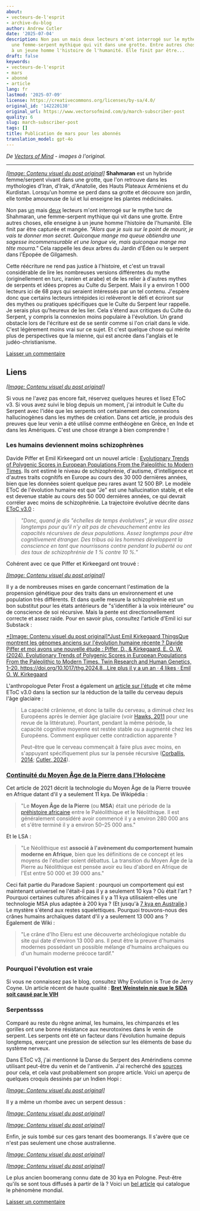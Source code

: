 ```yaml
---
about:
- vecteurs-de-l'esprit
- archive-du-blog
author: Andrew Cutler
date: '2025-07-04'
description: Non pas un mais deux lecteurs m'ont interrogé sur le mythe turc de Shahmaran,
  une femme-serpent mythique qui vit dans une grotte. Entre autres choses, elle enseigne
  à un jeune homme l'histoire de l'humanité. Elle finit par être...
draft: false
keywords:
- vecteurs-de-l'esprit
- mars
- abonné
- article
lang: fr
lastmod: '2025-07-09'
license: https://creativecommons.org/licenses/by-sa/4.0/
original_id: '142220138'
original_url: https://www.vectorsofmind.com/p/march-subscriber-post
quality: 6
slug: march-subscriber-post
tags: []
title: Publication de mars pour les abonnés
translation_model: gpt-4o
---
```


*De [Vectors of Mind](https://www.vectorsofmind.com/p/march-subscriber-post) - images à l'original.*

---

[*[Image: Contenu visuel du post original]*](https://substackcdn.com/image/fetch/$s_!ykHu!,f_auto,q_auto:good,fl_progressive:steep/https%3A%2F%2Fsubstack-post-media.s3.amazonaws.com%2Fpublic%2Fimages%2Fd7ded32e-74ee-48df-83b7-f1b8bd25d240_2048x1360.jpeg) **Shahmaran** est un hybride femme/serpent vivant dans une grotte, que l'on retrouve dans les mythologies d'Iran, d'Irak, d'Anatolie, des Hauts Plateaux Arméniens et du Kurdistan. Lorsqu'un homme se perd dans sa grotte et découvre son jardin, elle tombe amoureuse de lui et lui enseigne les plantes médicinales.

Non pas [un](https://twitter.com/giray_arat/status/1702283727420723674) mais [deux](https://www.vectorsofmind.com/p/herakles-adam-and-krishna-were-initiated/comments#comment-51500597) lecteurs m'ont interrogé sur le mythe turc de Shahmaran, une femme-serpent mythique qui vit dans une grotte. Entre autres choses, elle enseigne à un jeune homme l'histoire de l'humanité. Elle finit par être capturée et mangée. _"Alors que je suis sur le point de mourir, je vais te donner mon secret. Quiconque mange ma queue obtiendra une sagesse incommensurable et une longue vie, mais quiconque mange ma tête mourra."_ Cela rappelle les deux arbres du Jardin d'Éden ou le serpent dans l'Épopée de Gilgamesh.

Cette réécriture ne rend pas justice à l'histoire, et c'est un travail considérable de lire les nombreuses versions différentes du mythe (originellement en turc, iranien et arabe) et de les relier à d'autres mythes de serpents et idées propres au Culte du Serpent. Mais il y a environ 1 000 lecteurs ici de 68 pays qui seraient intéressés par un tel contenu. J'espère donc que certains lecteurs intrépides ici relèveront le défi et écriront sur des mythes ou pratiques spécifiques que le Culte du Serpent leur rappelle. Je serais plus qu'heureux de les lier. Cela s'étend aux critiques du Culte du Serpent, y compris la connexion moins populaire à l'évolution. Un grand obstacle lors de l'écriture est de se sentir comme si l'on criait dans le vide. C'est légèrement moins vrai sur ce sujet. Et c'est quelque chose qui mérite plus de perspectives que la mienne, qui est ancrée dans l'anglais et le judéo-christianisme.

[Laisser un commentaire](https://www.vectorsofmind.com/p/march-subscriber-post/comments)

## Liens


[*[Image: Contenu visuel du post original]*](https://substackcdn.com/image/fetch/$s_!uXzH!,f_auto,q_auto:good,fl_progressive:steep/https%3A%2F%2Fsubstack-post-media.s3.amazonaws.com%2Fpublic%2Fimages%2F5fb62a89-197f-475b-8f4b-7072139fe1a4_1344x896.png)

Si vous ne l'avez pas encore fait, réservez quelques heures et lisez EToC v3. Si vous avez suivi le blog depuis un moment, j'ai introduit le Culte du Serpent avec l'idée que les serpents ont certainement des connexions hallucinogènes dans les mythes de création. Dans cet article, je produis des preuves que leur venin a été utilisé comme enthéogène en Grèce, en Inde et dans les Amériques. C'est une chose étrange à bien comprendre !

### Les humains deviennent moins schizophrènes


Davide Piffer et Emil Kirkeegard ont un nouvel article : [Evolutionary Trends of Polygenic Scores in European Populations From the Paleolithic to Modern Times](https://www.researchgate.net/publication/378746783_Evolutionary_Trends_of_Polygenic_Scores_in_European_Populations_From_the_Paleolithic_to_Modern_Times). Ils ont estimé le niveau de schizophrénie, d'autisme, d'intelligence et d'autres traits cognitifs en Europe au cours des 30 000 dernières années, bien que les données soient quelque peu rares avant 12 500 BP. Le modèle EToC de l'évolution humaine est que "Je" est une hallucination stable, et elle est devenue stable au cours des 50 000 dernières années, ce qui devrait corréler avec moins de schizophrénie. La trajectoire évolutive décrite dans [EToC v3.0](https://www.vectorsofmind.com/i/140565846/weak-etoc) :

> _"Donc, quand je dis "échelles de temps évolutives", je veux dire assez longtemps pour qu'il n'y ait pas de chevauchement entre les capacités récursives de deux populations. Assez longtemps pour être cognitivement étranger. Des tribus où les hommes développent la conscience en tant que nourrissons contre pendant la puberté ou ont des taux de schizophrénie de 1 % contre 10 %."_

Cohérent avec ce que Piffer et Kirkeegard ont trouvé :

[*[Image: Contenu visuel du post original]*](https://substackcdn.com/image/fetch/$s_!kqVr!,f_auto,q_auto:good,fl_progressive:steep/https%3A%2F%2Fsubstack-post-media.s3.amazonaws.com%2Fpublic%2Fimages%2Fb7ac62bf-3003-482e-83b7-ecf8d67e61e8_741x662.png)

Il y a de nombreuses mises en garde concernant l'estimation de la propension génétique pour des traits dans un environnement et une population très différents. Et dans quelle mesure la schizophrénie est un bon substitut pour les états antérieurs de "s'identifier à la voix intérieure" ou de conscience de soi récursive. Mais la pente est directionnellement correcte et assez raide. Pour en savoir plus, consultez l'article d'Emil ici sur Substack :

[*[Image: Contenu visuel du post original]*Just Emil Kirkegaard ThingsQue montrent les génomes anciens sur l'évolution humaine récente ? Davide Piffer et moi avons une nouvelle étude : Piffer, D., & Kirkegaard, E. O. W. (2024). Evolutionary Trends of Polygenic Scores in European Populations From the Paleolithic to Modern Times. Twin Research and Human Genetics, 1–20. https://doi.org/10.1017/thg.2024.8…Lire plus il y a un an · 4 likes · Emil O. W. Kirkegaard](https://www.emilkirkegaard.com/p/what-do-ancient-genomes-show-about)

L'anthropologue Peter Frost a également un [article sur l'étude](https://peterfrost.substack.com/p/cognitive-evolution-in-europe-two) et cite même EToC v3.0 dans la section sur la réduction de la taille du cerveau depuis l'âge glaciaire :

> La capacité crânienne, et donc la taille du cerveau, a diminué chez les Européens après le dernier âge glaciaire (voir [Hawks, 2011](https://arxiv.org/abs/1102.5604) pour une revue de la littérature). Pourtant, pendant la même période, la capacité cognitive moyenne est restée stable ou a augmenté chez les Européens. Comment expliquer cette contradiction apparente ?
> 
> Peut-être que le cerveau commençait à faire plus avec moins, en s'appuyant spécifiquement plus sur la pensée récursive ([Corballis, 2014](https://press.princeton.edu/books/hardcover/9780691145471/the-recursive-mind); [Cutler, 2024](https://www.vectorsofmind.com/p/eve-theory-of-consciousness-v3#%C2%A7weak-etoc)).

### [Continuité du Moyen Âge de la Pierre dans l'Holocène](https://www.ncbi.nlm.nih.gov/pmc/articles/PMC7801626/)


Cet article de 2021 décrit la technologie du Moyen Âge de la Pierre trouvée en Afrique datant d'il y a seulement 11 kya. De Wikipédia : 

> "Le **Moyen Âge de la Pierre** (ou **MSA**) était une période de la [préhistoire africaine](https://en.wikipedia.org/wiki/African_prehistory) entre le Paléolithique et le Néolithique. Il est généralement considéré avoir commencé il y a environ 280 000 ans et s'être terminé il y a environ 50–25 000 ans."

Et le LSA :

> "Le Néolithique est **associé à l'avènement du comportement humain moderne en Afrique**, bien que les définitions de ce concept et les moyens de l'étudier soient débattus. La transition du Moyen Âge de la Pierre au Néolithique est pensée avoir eu lieu d'abord en Afrique de l'Est entre 50 000 et 39 000 ans."

Ceci fait partie du Paradoxe Sapient : pourquoi un comportement qui est maintenant universel ne l'était-il pas il y a seulement 10 kya ? Où était l'art ? Pourquoi certaines cultures africaines il y a 11 kya utilisaient-elles une technologie MSA plus adaptée à 200 kya ? (Et jusqu'à [7 kya en Australie](https://www.vectorsofmind.com/p/eve-theory-of-consciousness-v3#footnote-10-140565846).) Le mystère s'étend aux restes squelettiques. Pourquoi trouvons-nous des crânes humains archaïques datant d'il y a seulement 13 000 ans ? Également de Wiki :

> "Le crâne d'Iho Eleru est une découverte archéologique notable du site qui date d'environ 13 000 ans. Il peut être la preuve d'humains modernes possédant un possible mélange d'humains archaïques ou d'un humain moderne précoce tardif."

### Pourquoi l'évolution est vraie


Si vous ne connaissez pas le blog, consultez Why Evolution is True de Jerry Coyne. Un article récent de haute qualité : **[Bret Weinstein nie que le SIDA soit causé par le VIH](https://whyevolutionistrue.com/2024/03/11/bret-weinstein-denies-that-aids-is-caused-by-hiv/)**

### Serpentssss


Comparé au reste du règne animal, les humains, les chimpanzés et les gorilles ont une bonne résistance aux neurotoxines dans le venin de serpent. Les serpents ont été un facteur dans l'évolution humaine depuis longtemps, exerçant une pression de sélection sur les éléments de base du système nerveux.

Dans EToC v3, j'ai mentionné la Danse du Serpent des Amérindiens comme utilisant peut-être du venin et de l'antivenin. J'ai recherché des [sources](https://archive.org/details/hopikatcinasdraw00fewk/page/n251) pour cela, et cela vaut probablement son propre article. Voici un aperçu de quelques croquis dessinés par un Indien Hopi :

[*[Image: Contenu visuel du post original]*](https://substackcdn.com/image/fetch/$s_!iibM!,f_auto,q_auto:good,fl_progressive:steep/https%3A%2F%2Fsubstack-post-media.s3.amazonaws.com%2Fpublic%2Fimages%2F99539414-7436-4d04-be4a-9dde1c107e77_535x853.png)

Il y a même un rhombe avec un serpent dessus :

[*[Image: Contenu visuel du post original]*](https://substackcdn.com/image/fetch/$s_!g8gJ!,f_auto,q_auto:good,fl_progressive:steep/https%3A%2F%2Fsubstack-post-media.s3.amazonaws.com%2Fpublic%2Fimages%2Fb6fd33db-2118-431c-8609-b7e570c90c74_392x661.png)

[*[Image: Contenu visuel du post original]*](https://substackcdn.com/image/fetch/$s_!Mson!,f_auto,q_auto:good,fl_progressive:steep/https%3A%2F%2Fsubstack-post-media.s3.amazonaws.com%2Fpublic%2Fimages%2F16c2510d-213a-46a4-b3d7-db0034126dc0_421x586.png)

Enfin, je suis tombé sur ces gars tenant des boomerangs. Il s'avère que ce n'est pas seulement une chose australienne.

[*[Image: Contenu visuel du post original]*](https://substackcdn.com/image/fetch/$s_!v40j!,f_auto,q_auto:good,fl_progressive:steep/https%3A%2F%2Fsubstack-post-media.s3.amazonaws.com%2Fpublic%2Fimages%2F3e8a2f65-1678-48b9-a548-a2e4507fbcd6_365x696.png)

[*[Image: Contenu visuel du post original]*](https://substackcdn.com/image/fetch/$s_!UpmA!,f_auto,q_auto:good,fl_progressive:steep/https%3A%2F%2Fsubstack-post-media.s3.amazonaws.com%2Fpublic%2Fimages%2Fece1e62f-8244-4b0d-b18b-169fa34fd72d_422x761.png)

Le plus ancien boomerang connu date de 30 kya en Pologne. Peut-être qu'ils se sont tous diffusés à partir de là ? Voici un [bel article](https://medium.com/@mattpoll2/the-non-australian-boomerang-47b9e11e5e2e) qui catalogue le phénomène mondial.

[Laisser un commentaire](https://www.vectorsofmind.com/p/march-subscriber-post/comments)